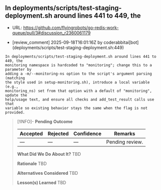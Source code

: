 ## In deployments/scripts/test-staging-deployment.sh around lines 441 to 449, the

- URL: https://github.com/flyingrobots/go-redis-work-queue/pull/3#discussion_r2360061179

- [review_comment] 2025-09-18T16:01:16Z by coderabbitai[bot] (deployments/scripts/test-staging-deployment.sh:449)

```text
In deployments/scripts/test-staging-deployment.sh around lines 441 to 449, the
monitoring namespace is hardcoded to "monitoring"; change this to a parameter by
adding a -m/--monitoring-ns option to the script's argument parsing (matching
the style used in setup-monitoring.sh), introduce a local variable (e.g.,
monitoring_ns) set from that option with a default of "monitoring", update the
help/usage text, and ensure all checks and add_test_result calls use that
variable so existing behavior stays the same when the flag is not provided.
```

> [!INFO]- **Pending**
> **Outcome**
> 
> | Accepted | Rejected | Confidence | Remarks |
> |----------|----------|------------|---------|
> | — | — | — | Pending review. |
>
> **What Did We Do About It?**
> TBD
>
> **Rationale**
> TBD
>
> **Alternatives Considered**
> TBD
>
> **Lesson(s) Learned**
> TBD
